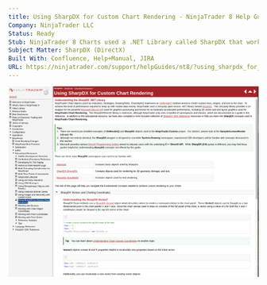 ```yaml
---
title: Using SharpDX for Custom Chart Rendering - NinjaTrader 8 Help Guide
Company: NinjaTrader LLC
Status: Ready
Stub: NinjaTrader 8 Charts used a .NET Library called SharpDX that worked with the native Microsoft DirectX API. This was a major overhaul from the previously used GDI namespace and in efforts to help provide better for support for custom chart rendering, I was tasked with designing a tutorial to help users understand the new information that came along with the updated requirements.
Subject Matter: SharpDX (DirectX)
Built With: Confluence, Help+Manual, JIRA
URL: https://ninjatrader.com/support/helpGuides/nt8/?using_sharpdx_for_custom_chart_rendering.htm
---
```

![alt text](./img/sharpdx.png)